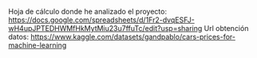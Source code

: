 Hoja de cálculo donde he analizado el proyecto: https://docs.google.com/spreadsheets/d/1Fr2-dvqESFJ-wH4upJPTEDHWMfHkMytMiu23u7ffuTc/edit?usp=sharing
Url obtención datos: https://www.kaggle.com/datasets/gandpablo/cars-prices-for-machine-learning
